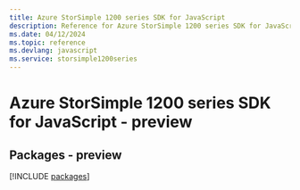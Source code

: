 ```yaml
---
title: Azure StorSimple 1200 series SDK for JavaScript
description: Reference for Azure StorSimple 1200 series SDK for JavaScript
ms.date: 04/12/2024
ms.topic: reference
ms.devlang: javascript
ms.service: storsimple1200series
---
```

# Azure StorSimple 1200 series SDK for JavaScript - preview
## Packages - preview
[!INCLUDE [packages](storsimple-1200-series-index.md)]